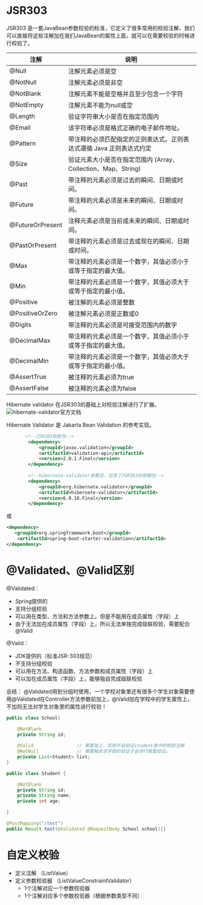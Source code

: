 # JSR303
JSR303 是一套JavaBean参数校验的标准，它定义了很多常用的校验注解，我们可以直接将这些注解加在我们JavaBean的属性上面，就可以在需要校验的时候进行校验了。

|注解|说明|
|--|--|
|@Null|注解元素必须是空|
|@NotNull|注解元素必须是非空|
|@NotBlank|注解元素不能是空格并且至少包含一个字符|
|@NotEmpty|注解元素不能为null或空|
|@Length|验证字符串大小是否在指定范围内|
|@Email|该字符串必须是格式正确的电子邮件地址。|
|@Pattern|带注释的必须匹配指定的正则表达式。正则表达式遵循 Java 正则表达式约定|
|@Size|验证元素大小是否在指定范围内 (Array、Collection、Map、String)|
|@Past|带注释的元素必须是过去的瞬间、日期或时间。|
|@Future|带注释的元素必须是未来的瞬间、日期或时间。|
|@FutureOrPresent|注释元素必须是当前或未来的瞬间、日期或时间。|
|@PastOrPresent|带注释的元素必须是过去或现在的瞬间、日期或时间。|
|@Max|带注释的元素必须是一个数字，其值必须小于或等于指定的最大值。|
|@Min|带注释的元素必须是一个数字，其值必须大于或等于指定的最小值。|
|@Positive|被注解的元素必须是整数|
|@PositiveOrZero|被注解元素必须是正数或0|
|@Digits|带注释的元素必须是可接受范围内的数字|
|@DecimalMax|带注释的元素必须是一个数字，其值必须小于或等于指定的最大值。|
|@DecimalMin|带注释的元素必须是一个数字，其值必须大于或等于指定的最小值。|
|@AssertTrue|被注释的元素必须为true|
|@AssertFalse|被注释的元素必须为false|

Hibernate validator 在JSR303的基础上对校验注解进行了扩展。 ![hibernate-validator官方文档](https://docs.jboss.org/hibernate/stable/validator/reference/en-US/html_single/#validator-gettingstarted-createproject)

Hibernate Validator 是 Jakarta Bean Validation 的参考实现。

```xml
       <!--JSR303依赖包-->
        <dependency>
            <groupId>javax.validation</groupId>
            <artifactId>validation-api</artifactId>
            <version>2.0.1.Final</version>
        </dependency>
        
        <!--hibernate-validator依赖包，包含了JSR303的依赖包-->
        <dependency>
            <groupId>org.hibernate.validator</groupId>
            <artifactId>hibernate-validator</artifactId>
            <version>6.0.18.Final</version>
        </dependency>
```
或

```xml
<dependency>
   <groupId>org.springframework.boot</groupId>
    <artifactId>spring-boot-starter-validation</artifactId>
</dependency>
```

# @Validated、@Valid区别
@Validated：
- Spring提供的
- 支持分组校验
- 可以用在类型、方法和方法参数上。但是不能用在成员属性（字段）上
- 由于无法加在成员属性（字段）上，所以无法单独完成级联校验，需要配合@Valid


@Valid：
- JDK提供的（标准JSR-303规范）
- 不支持分组校验
- 可以用在方法、构造函数、方法参数和成员属性（字段）上
- 可以加在成员属性（字段）上，能够独自完成级联校验

总结： @Validated用到分组时使用，一个学校对象里还有很多个学生对象需要使用@Validated在Controller方法参数前加上，@Valid加在学校中的学生属性上，不加则无法对学生对象里的属性进行校验！

```java
public class School{

    @NotBlank
    private String id;
    
    @Valid                // 需要加上，否则不会验证student类中的校验注解
    @NotNull 			  // 需要触发该字段的验证才会进行嵌套验证。
    private List<Student> list;
}
```

```java
public class Student {

    @NotBlank
    private String id;
    private String name;
    private int age;
    
}
```

```java
@PostMapping("/test")
public Result test(@Validated @RequestBody School school){}
```


# 自定义校验

- 定义注解 （ListValue）
- 定义参数校验器 （ListValueConstraintValidator）
    - 1个注解对应一个参数校验器
    - 1个注解对应多个参数校验器（根据参数类型不同）


